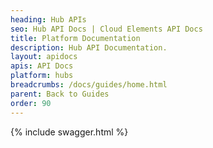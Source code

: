 ```yaml
---
heading: Hub APIs
seo: Hub API Docs | Cloud Elements API Docs
title: Platform Documentation
description: Hub API Documentation.
layout: apidocs
apis: API Docs
platform: hubs
breadcrumbs: /docs/guides/home.html
parent: Back to Guides
order: 90
---
```


{% include swagger.html %}
